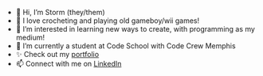 - 👋 Hi, I’m Storm (they/them)
- 💞️ I love crocheting and playing old gameboy/wii games!
- 👀 I’m interested in learning new ways to create, with programming as my  medium!
- 🌱 I’m currently a student at Code School with Code Crew Memphis
- ✨ Check out my [portfolio](https://storm-obryant.netlify.app)
- 📫 Connect with me on [LinkedIn](www.linkedin.com/in/storm-obryant)
<!-- - 💞️ I’m looking to collaborate on ...
- 📫 How to reach me ... -->

<!---
NunuMarie3000/NunuMarie3000 is a ✨ special ✨ repository because its `README.md` (this file) appears on your GitHub profile.
You can click the Preview link to take a look at your changes.
--->
